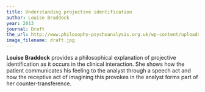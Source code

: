 ```yaml
---
title: Understanding projective identification
author: Louise Braddock
year: 2013
journal: Draft
the_url: http://www.philosophy-psychoanalysis.org.uk/wp-content/uploads/2012/07/lb-ppp2013.pdf
image_filename: draft.jpg
---
```


 **Louise Braddock** provides a philosophical explanation of projective identification as it occurs in the clinical interaction. She shows how the patient communicates his feeling to the analyst through a speech act and how the receptive act of imagining this provokes in the analyst forms part of her counter-transference. 